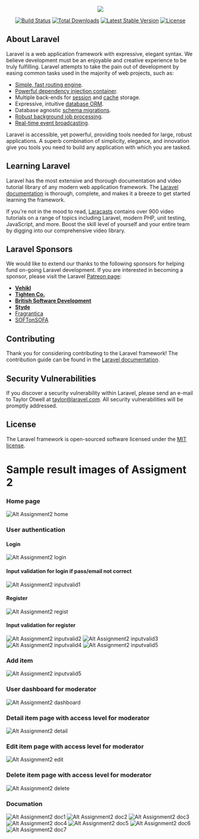 <p align="center"><img src="https://laravel.com/assets/img/components/logo-laravel.svg"></p>

<p align="center">
<a href="https://travis-ci.org/laravel/framework"><img src="https://travis-ci.org/laravel/framework.svg" alt="Build Status"></a>
<a href="https://packagist.org/packages/laravel/framework"><img src="https://poser.pugx.org/laravel/framework/d/total.svg" alt="Total Downloads"></a>
<a href="https://packagist.org/packages/laravel/framework"><img src="https://poser.pugx.org/laravel/framework/v/stable.svg" alt="Latest Stable Version"></a>
<a href="https://packagist.org/packages/laravel/framework"><img src="https://poser.pugx.org/laravel/framework/license.svg" alt="License"></a>
</p>

## About Laravel

Laravel is a web application framework with expressive, elegant syntax. We believe development must be an enjoyable and creative experience to be truly fulfilling. Laravel attempts to take the pain out of development by easing common tasks used in the majority of web projects, such as:

- [Simple, fast routing engine](https://laravel.com/docs/routing).
- [Powerful dependency injection container](https://laravel.com/docs/container).
- Multiple back-ends for [session](https://laravel.com/docs/session) and [cache](https://laravel.com/docs/cache) storage.
- Expressive, intuitive [database ORM](https://laravel.com/docs/eloquent).
- Database agnostic [schema migrations](https://laravel.com/docs/migrations).
- [Robust background job processing](https://laravel.com/docs/queues).
- [Real-time event broadcasting](https://laravel.com/docs/broadcasting).

Laravel is accessible, yet powerful, providing tools needed for large, robust applications. A superb combination of simplicity, elegance, and innovation give you tools you need to build any application with which you are tasked.

## Learning Laravel

Laravel has the most extensive and thorough documentation and video tutorial library of any modern web application framework. The [Laravel documentation](https://laravel.com/docs) is thorough, complete, and makes it a breeze to get started learning the framework.

If you're not in the mood to read, [Laracasts](https://laracasts.com) contains over 900 video tutorials on a range of topics including Laravel, modern PHP, unit testing, JavaScript, and more. Boost the skill level of yourself and your entire team by digging into our comprehensive video library.

## Laravel Sponsors

We would like to extend our thanks to the following sponsors for helping fund on-going Laravel development. If you are interested in becoming a sponsor, please visit the Laravel [Patreon page](http://patreon.com/taylorotwell):

- **[Vehikl](http://vehikl.com)**
- **[Tighten Co.](https://tighten.co)**
- **[British Software Development](https://www.britishsoftware.co)**
- **[Styde](https://styde.net)**
- [Fragrantica](https://www.fragrantica.com)
- [SOFTonSOFA](https://softonsofa.com/)

## Contributing

Thank you for considering contributing to the Laravel framework! The contribution guide can be found in the [Laravel documentation](http://laravel.com/docs/contributions).

## Security Vulnerabilities

If you discover a security vulnerability within Laravel, please send an e-mail to Taylor Otwell at taylor@laravel.com. All security vulnerabilities will be promptly addressed.

## License

The Laravel framework is open-sourced software licensed under the [MIT license](http://opensource.org/licenses/MIT).
#
# Sample result images of Assigment 2
### Home page
![Alt Assignment2 home](/Assignment2_AnimeReview/sampleImages/a2SI1.png?raw=true)
### User authentication
#### Login
![Alt Assignment2 login](/Assignment2_AnimeReview/sampleImages/a2SI2.png?raw=true)
#### Input validation for login if pass/email not correct
![Alt Assignment2 inputvalid1](/Assignment2_AnimeReview/sampleImages/a2SI8.png?raw=true)
#### Register
![Alt Assignment2 regist](/Assignment2_AnimeReview/sampleImages/a2SI3.png?raw=true)
#### Input validation for register
![Alt Assignment2 inputvalid2](/Assignment2_AnimeReview/sampleImages/a2SI4.png?raw=true)
![Alt Assignment2 inputvalid3](/Assignment2_AnimeReview/sampleImages/a2SI5.png?raw=true)
![Alt Assignment2 inputvalid4](/Assignment2_AnimeReview/sampleImages/a2SI6.png?raw=true)
![Alt Assignment2 inputvalid5](/Assignment2_AnimeReview/sampleImages/a2SI7.png?raw=true)
### Add item
![Alt Assignment2 inputvalid5](/Assignment2_AnimeReview/sampleImages/a2SI9.png?raw=true)
### User dashboard for moderator
![Alt Assignment2 dashboard](/Assignment2_AnimeReview/sampleImages/a2SI10.png?raw=true)
### Detail item page with access level for moderator
![Alt Assignment2 detail](/Assignment2_AnimeReview/sampleImages/a2SI11.png?raw=true)
### Edit item page with access level for moderator
![Alt Assignment2 edit](/Assignment2_AnimeReview/sampleImages/a2SI12.png?raw=true)
### Delete item page with access level for moderator
![Alt Assignment2 delete](/Assignment2_AnimeReview/sampleImages/a2SI13.png?raw=true)
### Documation
![Alt Assignment2 doc1](/Assignment2_AnimeReview/sampleImages/a2SI14.png?raw=true)
![Alt Assignment2 doc2](/Assignment2_AnimeReview/sampleImages/a2SI15.png?raw=true)
![Alt Assignment2 doc3](/Assignment2_AnimeReview/sampleImages/a2SI16.png?raw=true)
![Alt Assignment2 doc4](/Assignment2_AnimeReview/sampleImages/a2SI17.png?raw=true)
![Alt Assignment2 doc5](/Assignment2_AnimeReview/sampleImages/a2SI18.png?raw=true)
![Alt Assignment2 doc6](/Assignment2_AnimeReview/sampleImages/a2SI19.png?raw=true)
![Alt Assignment2 doc7](/Assignment2_AnimeReview/sampleImages/a2SI20.png?raw=true)
